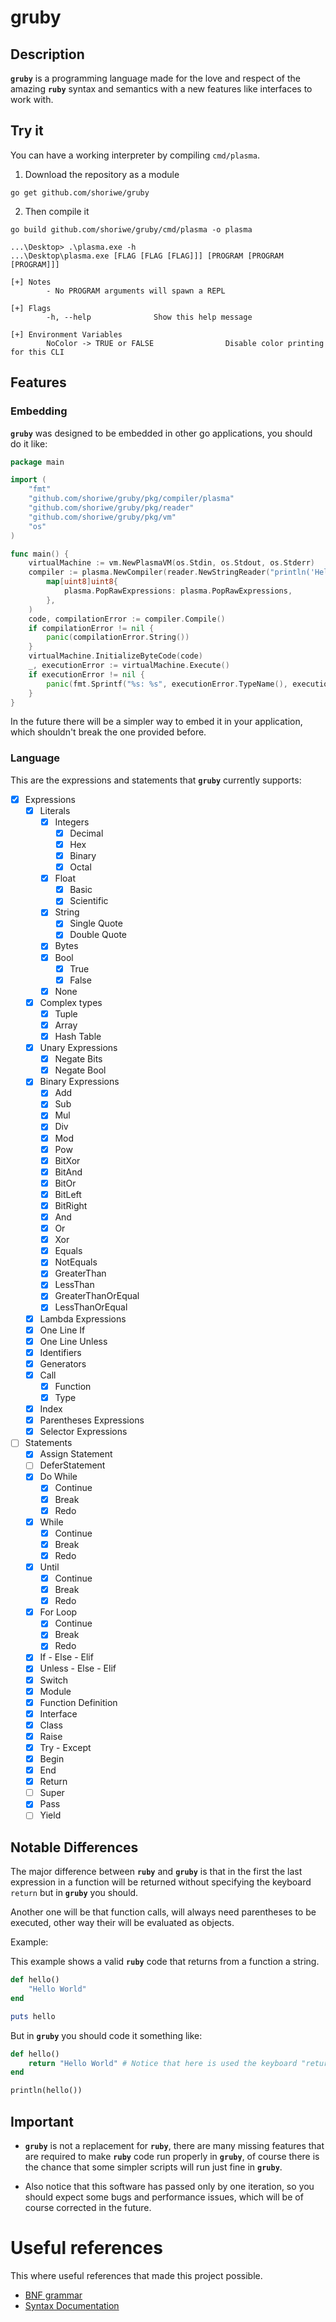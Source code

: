 # gruby

## Description

**`gruby`** is a programming language made for the love and respect of the amazing **`ruby`** syntax and semantics with
a new features like interfaces to work with.

## Try it

You can have a working interpreter by compiling `cmd/plasma`.

1. Download the repository as a module
   
```shell
go get github.com/shoriwe/gruby
```

2. Then compile it

```shell
go build github.com/shoriwe/gruby/cmd/plasma -o plasma
```

```
...\Desktop> .\plasma.exe -h
...\Desktop\plasma.exe [FLAG [FLAG [FLAG]]] [PROGRAM [PROGRAM [PROGRAM]]]

[+] Notes
        - No PROGRAM arguments will spawn a REPL

[+] Flags
        -h, --help              Show this help message

[+] Environment Variables
        NoColor -> TRUE or FALSE                Disable color printing for this CLI
```

## Features

### Embedding

**`gruby`** was designed to be embedded in other go applications, you should do it like:

```go
package main

import (
	"fmt"
	"github.com/shoriwe/gruby/pkg/compiler/plasma"
	"github.com/shoriwe/gruby/pkg/reader"
	"github.com/shoriwe/gruby/pkg/vm"
	"os"
)

func main() {
	virtualMachine := vm.NewPlasmaVM(os.Stdin, os.Stdout, os.Stderr)
	compiler := plasma.NewCompiler(reader.NewStringReader("println('Hello world')"),
		map[uint8]uint8{
			plasma.PopRawExpressions: plasma.PopRawExpressions,
		},
	)
	code, compilationError := compiler.Compile()
	if compilationError != nil {
		panic(compilationError.String())
	}
	virtualMachine.InitializeByteCode(code)
	_, executionError := virtualMachine.Execute()
	if executionError != nil {
		panic(fmt.Sprintf("%s: %s", executionError.TypeName(), executionError.GetString()))
	}
}
```

In the future there will be a simpler way to embed it in your application, which shouldn't break the one provided
before.

### Language

This are the expressions and statements that **`gruby`** currently supports:

- [X] Expressions
    - [X] Literals
        - [X] Integers
            - [X] Decimal
            - [X] Hex
            - [X] Binary
            - [X] Octal
        - [X] Float
            - [X] Basic
            - [X] Scientific
        - [X] String
            - [X] Single Quote
            - [X] Double Quote
        - [X] Bytes
        - [X] Bool
            - [X] True
            - [X] False
        - [X] None
    - [X] Complex types
        - [X] Tuple
        - [X] Array
        - [X] Hash Table
    - [X] Unary Expressions
        - [X] Negate Bits
        - [X] Negate Bool
    - [X] Binary Expressions
        - [X] Add
        - [X] Sub
        - [X] Mul
        - [X] Div
        - [X] Mod
        - [X] Pow
        - [X] BitXor
        - [X] BitAnd
        - [X] BitOr
        - [X] BitLeft
        - [X] BitRight
        - [X] And
        - [X] Or
        - [X] Xor
        - [X] Equals
        - [X] NotEquals
        - [X] GreaterThan
        - [X] LessThan
        - [X] GreaterThanOrEqual
        - [X] LessThanOrEqual
    - [X] Lambda Expressions
    - [X] One Line If
    - [X] One Line Unless
    - [X] Identifiers
    - [X] Generators
    - [X] Call
        - [X] Function
        - [X] Type
    - [X] Index
    - [X] Parentheses Expressions
    - [X] Selector Expressions
- [ ] Statements
    - [X] Assign Statement
    - [ ] DeferStatement
    - [x] Do While
        - [X] Continue
        - [X] Break
        - [X] Redo
    - [X] While
        - [X] Continue
        - [X] Break
        - [X] Redo
    - [X] Until
        - [X] Continue
        - [X] Break
        - [X] Redo
    - [X] For Loop
        - [X] Continue
        - [X] Break
        - [X] Redo
    - [X] If - Else - Elif
    - [X] Unless - Else - Elif
    - [X] Switch
    - [X] Module
    - [X] Function Definition
    - [X] Interface
    - [X] Class
    - [X] Raise
    - [X] Try - Except
    - [X] Begin
    - [X] End
    - [X] Return
    - [ ] Super
    - [X] Pass
    - [ ] Yield

## Notable Differences

The major difference between **`ruby`** and **`gruby`** is that in the first the last expression in a function will be
returned without specifying the keyboard `return` but in **`gruby`** you should.

Another one will be that function calls, will always need parentheses to be executed, other way their will be evaluated
as objects.

Example:

This example shows a valid **`ruby`** code that returns from a function a string.

```ruby
def hello()
    "Hello World"
end

puts hello
```

But in **`gruby`** you should code it something like:

```ruby
def hello()
    return "Hello World" # Notice that here is used the keyboard "return"
end

println(hello())
```

## Important

- **`gruby`** is not a replacement for **`ruby`**, there are many missing features that are required to make **`ruby`**
  code run properly in **`gruby`**, of course there is the chance that some simpler scripts will run just fine
  in **`gruby`**.

- Also notice that this software has passed only by one iteration, so you should expect some bugs and performance
  issues, which will be of course corrected in the future.

# Useful references

This where useful references that made this project possible.

- [BNF grammar](https://ruby-doc.org/docs/ruby-doc-bundle/Manual/man-1.4/yacc.html)
- [Syntax Documentation](https://ruby-doc.org/docs/ruby-doc-bundle/Manual/man-1.4/syntax.html)
